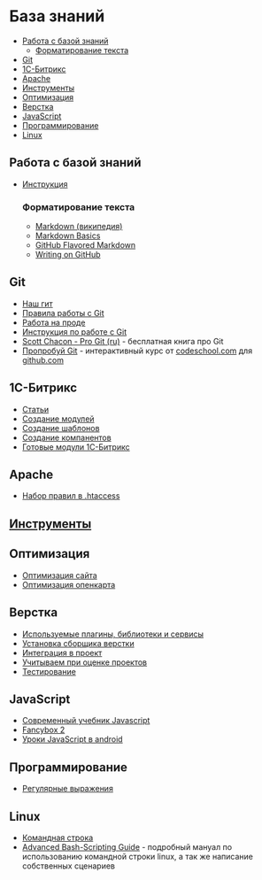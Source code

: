 База знаний
===========

- [Работа с базой знаний](#user-content-Работа-с-базой-знаний)
	- [Форматирование текста](#user-content-Форматирование-текста)
- [Git](#git)
- [1С-Битрикс](#1С-Битрикс)
- [Apache](#Apache)
- [Инструменты](#Инструменты)
- [Оптимизация](#Оптимизация)
- [Верстка](#Верстка)
- [JavaScript](#javascript)
- [Программирование](#Программирование)
- [Linux](#linux)

## Работа с базой знаний

- [Инструкция](CONTRIBUTING.md)

	### Форматирование текста
	- [Markdown (википедия)](https://ru.wikipedia.org/wiki/Markdown)
	- [Markdown Basics](https://help.github.com/articles/markdown-basics/)
	- [GitHub Flavored Markdown](https://help.github.com/articles/github-flavored-markdown/)
	- [Writing on GitHub](https://help.github.com/articles/writing-on-github/)

## Git
- [Наш гит](Git/Gitlab/README.md)
- [Правила работы с Git](Git/Правила/README.md)
- [Работа на проде](Git/Продакшен/README.md)
- [Инструкция по работе с Git](Git/Инструкция/README.md)
- [Scott Chacon - Pro Git (ru)](http://git-scm.com/book/ru) - бесплатная книга про Git
- [Пропробуй Git](https://try.github.io) - интерактивный курс от [codeschool.com](http://codeschool.com) для [github.com](http://github.com)

## 1С-Битрикс
- [Статьи](Bitrix/Статьи/README.md)
- [Создание модулей](Bitrix/Modules/README.md)
- [Создание шаблонов](Bitrix/Templates/README.md)
- [Создание компанентов](Bitrix/Components/README.md)
- [Готовые модули 1С-Битрикс](Bitrix/Marketplace/README.md)

## Apache
- [Набор правил в .htaccess](Apache/.htaccess)

## [Инструменты](tools/README.md)

## Оптимизация
- [Оптимизация сайта](https://bitbucket.org/project-tm/project.testing)
- [Оптимизация опенкарта](Оптимизация/Опенкарт/README.md)

## Верстка
- [Используемые плагины, библиотеки и сервисы](Html/README.md)
- [Установка сборщика верстки](Html/Build/README.md)
- [Интеграция в проект](Html/Интеграция/README.md)
- [Учитываем при оценке проектов](Html/Оценка/README.md)
- [Тестирование](Html/Тестирование/README.md)

## JavaScript
- [Современный учебник Javascript](https://learn.javascript.ru/)
- [Fancybox 2](http://fancyapps.com/fancybox/)
- [Уроки JavaScript в android](https://play.google.com/store/apps/details?id=com.reedbook.jstutorial)

## Программирование
- [Регулярные выражения](Regexp/readme.pdf)

## Linux
- [Командная строка](Linux/Shell/README.md)
- [Advanced Bash-Scripting Guide](http://www.opennet.ru/docs/RUS/bash_scripting_guide/) - подробный мануал по использованию командной строки linux, а так же написание собственных сценариев

